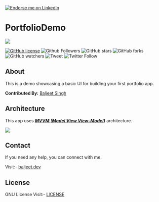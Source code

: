 <a href="https://www.linkedin.com/in/baljeet-singh-402303116/">
    <img src="https://img.shields.io/badge/Support-Endorse%20me%20on%20Linkedin-yellow?style=for-the-badge&logo=linkedin" alt="Endorse me on LinkedIn" /></a>
    
# PortfolioDemo
![](https://github.com/iambaljeet/PortfolioDemo/blob/master/art/banner_art.jpg)

[![GitHub license](https://img.shields.io/github/license/iambaljeet/PortfolioDemo)](LICENSE)
![Github Followers](https://img.shields.io/github/followers/iambaljeet?style=social)
![GitHub stars](https://img.shields.io/github/stars/iambaljeet/PortfolioDemo?style=social)
![GitHub forks](https://img.shields.io/github/forks/iambaljeet/PortfolioDemo)
![GitHub watchers](https://img.shields.io/github/watchers/iambaljeet/PortfolioDemo?style=social)
![Tweet](	https://img.shields.io/twitter/url?url=https%3A%2F%2Fgithub.com%2Fiambaljeet%2FPortfolioDemo)
![Twitter Follow](https://img.shields.io/twitter/follow/baljeet_dev?label=Follow&style=social)

## About
This is a demo showcasing a basic UI for building your first portfolio app.

**Contributed By:** [Baljeet Singh](https://github.com/iambaljeet/)

## Architecture
This app uses [***MVVM (Model View View-Model)***](https://developer.android.com/jetpack/docs/guide#recommended-app-arch) architecture.

![](https://developer.android.com/topic/libraries/architecture/images/final-architecture.png)

## Contact
If you need any help, you can connect with me.

Visit:- [baljeet.dev](https://baljeet.dev)

## License

GNU License Visit:- [LICENSE](https://github.com/iambaljeet/TikTok/blob/master/LICENSE)

